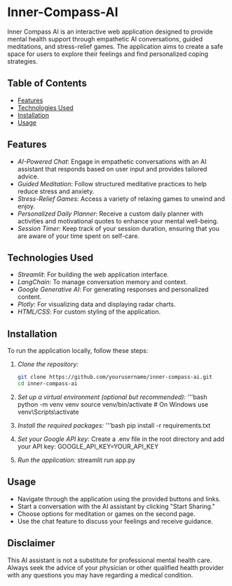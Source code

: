 # Inner-Compass-AI

Inner Compass AI is an interactive web application designed to provide mental health support through empathetic AI conversations, guided meditations, and stress-relief games. The application aims to create a safe space for users to explore their feelings and find personalized coping strategies.

## Table of Contents

- [Features](#features)
- [Technologies Used](#technologies-used)
- [Installation](#installation)
- [Usage](#usage)

## Features

- *AI-Powered Chat*: Engage in empathetic conversations with an AI assistant that responds based on user input and provides tailored advice.
- *Guided Meditation*: Follow structured meditative practices to help reduce stress and anxiety.
- *Stress-Relief Games*: Access a variety of relaxing games to unwind and enjoy.
- *Personalized Daily Planner*: Receive a custom daily planner with activities and motivational quotes to enhance your mental well-being.
- *Session Timer*: Keep track of your session duration, ensuring that you are aware of your time spent on self-care.

## Technologies Used

- *Streamlit*: For building the web application interface.
- *LangChain*: To manage conversation memory and context.
- *Google Generative AI*: For generating responses and personalized content.
- *Plotly*: For visualizing data and displaying radar charts.
- *HTML/CSS*: For custom styling of the application.

## Installation

To run the application locally, follow these steps:

1. *Clone the repository:*
   ```bash
   git clone https://github.com/yourusername/inner-compass-ai.git
   cd inner-compass-ai

2. *Set up a virtual environment (optional but recommended):*
   '''bash
   python -m venv venv
   source venv/bin/activate  # On Windows use venv\Scripts\activate

3. *Install the required packages:*
   '''bash
   pip install -r requirements.txt

4. *Set your Google API key:*
   Create a .env file in the root directory and add your API key:
      GOOGLE_API_KEY=YOUR_API_KEY
   
6. *Run the application:*
   streamlit run app.py

## Usage

- Navigate through the application using the provided buttons and links.
- Start a conversation with the AI assistant by clicking "Start Sharing."
- Choose options for meditation or games on the second page.
- Use the chat feature to discuss your feelings and receive guidance.

## Disclaimer
This AI assistant is not a substitute for professional mental health care. Always seek the advice of your physician or other qualified health provider with any questions you may have regarding a medical condition.
